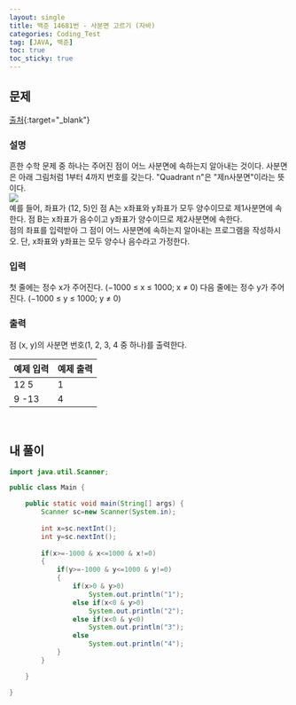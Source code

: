 ```yaml
---
layout: single
title: 백준 14681번 - 사분면 고르기 (자바)
categories: Coding_Test
tag: [JAVA, 백준]
toc: true
toc_sticky: true
---
```


## 문제
[출처](https://www.acmicpc.net/problem/14681){:target="_blank"}
### 설명
흔한 수학 문제 중 하나는 주어진 점이 어느 사분면에 속하는지 알아내는 것이다. 사분면은 아래 그림처럼 1부터 4까지 번호를 갖는다. "Quadrant n"은 "제n사분면"이라는 뜻이다.
<br/>
![](https://onlinejudgeimages.s3-ap-northeast-1.amazonaws.com/problem/14681/1.png)
<br/>
예를 들어, 좌표가 (12, 5)인 점 A는 x좌표와 y좌표가 모두 양수이므로 제1사분면에 속한다. 점 B는 x좌표가 음수이고 y좌표가 양수이므로 제2사분면에 속한다.
<br/>
점의 좌표를 입력받아 그 점이 어느 사분면에 속하는지 알아내는 프로그램을 작성하시오. 단, x좌표와 y좌표는 모두 양수나 음수라고 가정한다.
<br/>

### 입력
첫 줄에는 정수 x가 주어진다. (−1000 ≤ x ≤ 1000; x ≠ 0) 다음 줄에는 정수 y가 주어진다. (−1000 ≤ y ≤ 1000; y ≠ 0)

### 출력
점 (x, y)의 사분면 번호(1, 2, 3, 4 중 하나)를 출력한다.

예제 입력|예제 출력
---|---
12 5|1
9 -13|4

<br/>

## 내 풀이
```java
import java.util.Scanner;

public class Main {

	public static void main(String[] args) {
		Scanner sc=new Scanner(System.in);
		
		int x=sc.nextInt();
		int y=sc.nextInt();
		
		if(x>=-1000 & x<=1000 & x!=0)
		{
			if(y>=-1000 & y<=1000 & y!=0)
			{
				if(x>0 & y>0)
					System.out.println("1");
				else if(x<0 & y>0)
					System.out.println("2");
				else if(x<0 & y<0)
					System.out.println("3");
				else
					System.out.println("4");
			}
		}

	}

}
```